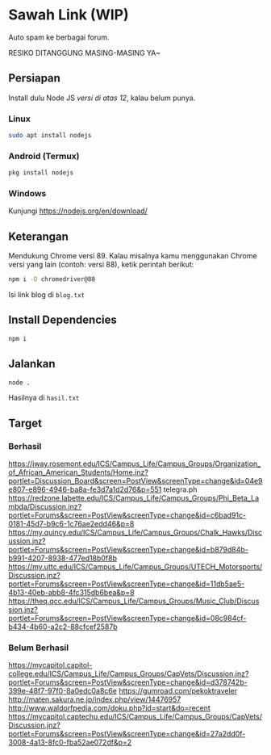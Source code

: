 # Sawah Link (WIP)

Auto spam ke berbagai forum.

RESIKO DITANGGUNG MASING-MASING YA~

## Persiapan

Install dulu Node JS _versi di atas 12_, kalau belum punya.

### Linux

```bash
sudo apt install nodejs
```

### Android (Termux)

```bash
pkg install nodejs
```

### Windows

Kunjungi https://nodejs.org/en/download/

## Keterangan

Mendukung Chrome versi 89. Kalau misalnya kamu menggunakan Chrome versi yang lain (contoh: versi 88), ketik perintah berikut:

```bash
npm i -D chromedriver@88
```

Isi link blog di `blog.txt`

## Install Dependencies

```bash
npm i
```

## Jalankan

```bash
node .
```

Hasilnya di `hasil.txt`

## Target

### Berhasil

https://iway.rosemont.edu/ICS/Campus_Life/Campus_Groups/Organization_of_African_American_Students/Home.jnz?portlet=Discussion_Board&screen=PostView&screenType=change&id=04e9e807-e896-4946-ba8a-fe3d7a1d2d76&p=551
telegra.ph
https://redzone.labette.edu/ICS/Campus_Life/Campus_Groups/Phi_Beta_Lambda/Discussion.jnz?portlet=Forums&screen=PostView&screenType=change&id=c6bad91c-0181-45d7-b9c6-1c76ae2edd46&p=8
https://my.quincy.edu/ICS/Campus_Life/Campus_Groups/Chalk_Hawks/Discussion.jnz?portlet=Forums&screen=PostView&screenType=change&id=b879d84b-b991-4207-8938-477ed18b0f8b
https://my.uttc.edu/ICS/Campus_Life/Campus_Groups/UTECH_Motorsports/Discussion.jnz?portlet=Forums&screen=PostView&screenType=change&id=11db5ae5-4b13-40eb-abb8-4fc315db6bea&p=8
https://theq.qcc.edu/ICS/Campus_Life/Campus_Groups/Music_Club/Discussion.jnz?portlet=Forums&screen=PostView&screenType=change&id=08c984cf-b434-4b60-a2c2-88cfcef2587b

### Belum Berhasil

https://mycapitol.capitol-college.edu/ICS/Campus_Life/Campus_Groups/CapVets/Discussion.jnz?portlet=Forums&screen=PostView&screenType=change&id=d378742b-399e-48f7-97f0-8a0edc0a8c6e
https://gumroad.com/pekoktraveler
http://maten.sakura.ne.jp/index.php/view/14476957
http://www.waldorfpedia.com/doku.php?id=start&do=recent
https://mycapitol.captechu.edu/ICS/Campus_Life/Campus_Groups/CapVets/Discussion.jnz?portlet=Forums&screen=PostView&screenType=change&id=27a2dd0f-3008-4a13-8fc0-fba52ae072df&p=2
